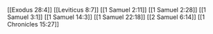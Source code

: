 [[Exodus 28:4]]
[[Leviticus 8:7]]
[[1 Samuel 2:11]]
[[1 Samuel 2:28]]
[[1 Samuel 3:1]]
[[1 Samuel 14:3]]
[[1 Samuel 22:18]]
[[2 Samuel 6:14]]
[[1 Chronicles 15:27]]
